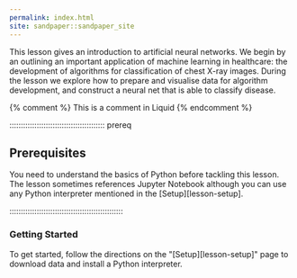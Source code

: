 ```yaml
---
permalink: index.html
site: sandpaper::sandpaper_site
---
```


This lesson gives an introduction to artificial neural networks. We begin by an outlining an important application of machine learning in healthcare: the development of algorithms for classification of chest X-ray images. During the lesson we explore how to prepare and visualise data for algorithm development, and construct a neural net that is able to classify disease.

<!-- this is an html comment -->

{% comment %} This is a comment in Liquid {% endcomment %}

::::::::::::::::::::::::::::::::::::::::::  prereq

## Prerequisites

You need to understand the basics of Python before tackling this lesson. The lesson sometimes references Jupyter Notebook although you can use any Python interpreter mentioned in the [Setup][lesson-setup].


::::::::::::::::::::::::::::::::::::::::::::::::::

### Getting Started

To get started, follow the directions on the "[Setup][lesson-setup]" page to download data and install a Python interpreter.




